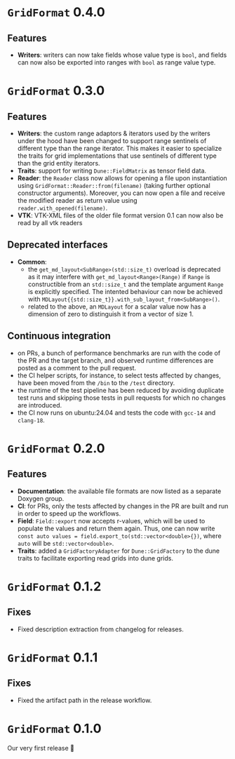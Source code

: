 <!--SPDX-FileCopyrightText: 2023 Dennis Gläser <dennis.glaeser@iws.uni-stuttgart.de>-->
<!--SPDX-License-Identifier: MIT-->

# `GridFormat` 0.4.0

## Features

- __Writers__: writers can now take fields whose value type is `bool`, and fields can now also be exported into ranges with `bool` as range value type.

# `GridFormat` 0.3.0

## Features

- __Writers__: the custom range adaptors & iterators used by the writers under the hood have been changed to support range sentinels of different type than the range iterator. This makes it easier to specialize the traits for grid implementations that use sentinels of different type than the grid entity iterators.
- __Traits__: support for writing `Dune::FieldMatrix` as tensor field data.
- __Reader__: the `Reader` class now allows for opening a file upon instantiation using `GridFormat::Reader::from(filename)` (taking further optional constructor arguments). Moreover, you can now open a file and receive the modified reader as return value using `reader.with_opened(filename)`.
- __VTK__: VTK-XML files of the older file format version 0.1 can now also be read by all vtk readers

## Deprecated interfaces

- __Common__:
    - the `get_md_layout<SubRange>(std::size_t)` overload is deprecated as it may interfere with `get_md_layout<Range>(Range)` if `Range` is constructible from an `std::size_t` and the template argument `Range` is explicitly specified. The intented behaviour can now be achieved with `MDLayout{{std::size_t}}.with_sub_layout_from<SubRange>()`.
    - related to the above, an `MDLayout` for a scalar value now has a dimension of zero to distinguish it from a vector of size 1.

## Continuous integration

- on PRs, a bunch of performance benchmarks are run with the code of the PR and the target branch, and observed runtime differences are posted as a comment to the pull request.
- the CI helper scripts, for instance, to select tests affected by changes, have been moved from the `/bin` to the  `/test` directory.
- the runtime of the test pipeline has been reduced by avoiding duplicate test runs and skipping those tests in pull requests for which no changes are introduced.
- the CI now runs on ubuntu:24.04 and tests the code with `gcc-14` and `clang-18`.

# `GridFormat` 0.2.0

## Features

- __Documentation__: the available file formats are now listed as a separate Doxygen group.
- __CI__: for PRs, only the tests affected by changes in the PR are built and run in order to speed up the workflows.
- __Field__: `Field::export` now accepts r-values, which will be used to populate the values and return them again. Thus, one can now write `const auto values = field.export_to(std::vector<double>{})`, where `auto` will be `std::vector<double>`.
- __Traits__: added a `GridFactoryAdapter` for `Dune::GridFactory` to the dune traits to facilitate exporting read grids into dune grids.

# `GridFormat` 0.1.2

## Fixes

- Fixed description extraction from changelog for releases.

# `GridFormat` 0.1.1

## Fixes

- Fixed the artifact path in the release workflow.

# `GridFormat` 0.1.0

Our very first release 🎉
